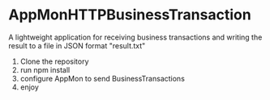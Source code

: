 # AppMonHTTPBusinessTransaction

A lightweight application for receiving business transactions and writing the result to a file in JSON format "result.txt"

1) Clone the repository
2) run npm install
3) configure AppMon to send BusinessTransactions
4) enjoy
